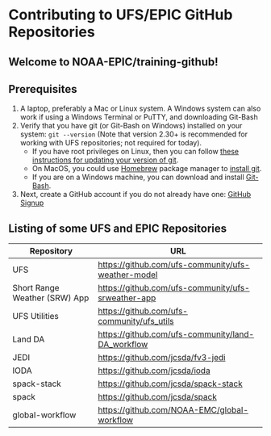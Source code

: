 # Contributing to UFS/EPIC GitHub Repositories

## Welcome to NOAA-EPIC/training-github!

## Prerequisites

1. A laptop, preferably a Mac or Linux system.  A Windows system can also work if using a Windows Terminal or PuTTY, and downloading Git-Bash 
2. Verify that you have git (or Git-Bash on Windows) installed on your system: `git --version` (Note that version 2.30+ is recommended for working with UFS repositories; not required for today). 
   - If you have root privileges on Linux, then you can follow [these instructions for updating your version of git](https://git-scm.com/book/en/v2/Getting-Started-Installing-Git).
   - On MacOS, you could use [Homebrew](https://brew.sh/) package manager to [install git](https://formulae.brew.sh/formula/git). 
   - If you are on a Windows machine, you can download and install [Git-Bash](https://git-scm.com/download/win).
3. Next, create a GitHub account if you do not already have one: [GitHub Signup](https://github.com/signup)

## Listing of some UFS and EPIC Repositories

| Repository | URL |
| ---------- | --- |
| UFS | https://github.com/ufs-community/ufs-weather-model |
| Short Range Weather (SRW) App | https://github.com/ufs-community/ufs-srweather-app |
| UFS Utilities | https://github.com/ufs-community/ufs_utils |
| Land DA | https://github.com/ufs-community/land-DA_workflow |
| JEDI | https://github.com/jcsda/fv3-jedi |
| IODA | https://github.com/jcsda/ioda |
| spack-stack | https://github.com/jcsda/spack-stack |
| spack | https://github.com/jcsda/spack |
| global-workflow | https://github.com/NOAA-EMC/global-workflow |
